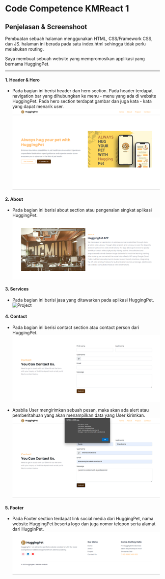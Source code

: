 # Code Competence KMReact 1

## Penjelasan & Screenshoot

Pembuatan sebuah halaman menggunakan HTML, CSS/Framework CSS, dan JS. halaman ini berada pada satu index.html sehingga tidak perlu melakukan routing. <br>

Saya membuat sebuah website yang mempromosikan applikasi yang bernama HuggingPet.

---

#### 1. Header & Hero

- Pada bagian ini berisi header dan hero section. Pada header terdapat navigation bar yang dihubungkan ke menu - menu yang ada di website HuggingPet. Pada hero section terdapat gambar dan juga kata - kata yang dapat menarik user.
  ![Navigation & Hero](./Screenshot/navigation-and-hero.png)

#### 2. About

- Pada bagian ini berisi about section atau pengenalan singkat aplikasi HuggingPet.
  ![About](./Screenshot/about.png)

#### 3. Services

- Pada bagian ini berisi jasa yang ditawarkan pada aplikasi HuggingPet.
  ![Project](./Screenshot/service.png)

#### 4. Contact

- Pada bagian ini berisi contact section atau contact person dari HuggingPet.
  ![Contact](./Screenshot/contact.png)

- Apabila User mengirimkan sebuah pesan, maka akan ada alert atau pemberitahuan yang akan menampilkan data yang User kirimkan.
  ![Alert Contact](./Screenshot/alert-contact.png)

#### 5. Footer

- Pada Footer section terdapat link social media dari HuggingPet, nama website HuggingPet beserta logo dan juga nomor telepon serta alamat dari HugginPet.
  ![Read](./Screenshot/footer.png)